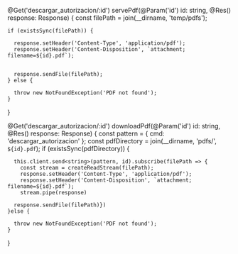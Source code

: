 @Get('descargar_autorizacion/:id')
  servePdf(@Param('id') id: string, @Res() response: Response) {
    const filePath = join(__dirname, 'temp/pdfs');  

  
    if (existsSync(filePath)) {
    
      response.setHeader('Content-Type', 'application/pdf');
      response.setHeader('Content-Disposition', `attachment; filename=${id}.pdf`);

    
      response.sendFile(filePath);
    } else {
    
      throw new NotFoundException('PDF not found');
    }
  }



  @Get('descargar_autorizacion/:id')
  downloadPdf(@Param('id') id: string, @Res() response: Response) {
    const pattern = { cmd: 'descargar_autorizacion' };
    const pdfDirectory = join(__dirname, 'pdfs/', `${id}.pdf`); 
    if (existsSync(pdfDirectory)) {
    
      this.client.send<string>(pattern, id).subscribe(filePath => {
        const stream = createReadStream(filePath);
        response.setHeader('Content-Type', 'application/pdf');
        response.setHeader('Content-Disposition', `attachment; filename=${id}.pdf`);
        stream.pipe(response)
    
      response.sendFile(filePath)})
    }else {
    
      throw new NotFoundException('PDF not found');
    }
  }